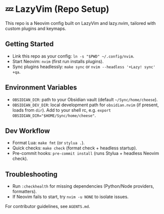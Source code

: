# 💤 LazyVim (Repo Setup)

This repo is a Neovim config built on LazyVim and lazy.nvim, tailored with custom plugins and keymaps.

## Getting Started
- Link this repo as your config: `ln -s "$PWD" ~/.config/nvim`.
- Start Neovim: `nvim` (first run installs plugins).
- Sync plugins headlessly: `make sync` or `nvim --headless '+Lazy! sync' +qa`.

## Environment Variables
- `OBSIDIAN_DIR`: path to your Obsidian vault (default `~/Sync/home/cheese`).
- `OBSIDIAN_DEV_DIR`: local development path for `obsidian.nvim` (if present, loads from `dir`).
  Add to your shell rc, e.g. `export OBSIDIAN_DIR="$HOME/Sync/home/cheese"`.

## Dev Workflow
- Format Lua: `make fmt` (or `stylua .`).
- Quick checks: `make check` (format check + headless startup).
- Pre-commit hooks: `pre-commit install` (runs Stylua + headless Neovim check).

## Troubleshooting
- Run `:checkhealth` for missing dependencies (Python/Node providers, formatters).
- If Neovim fails to start, try `nvim -u NONE` to isolate issues.

For contributor guidelines, see `AGENTS.md`.

